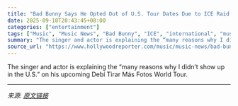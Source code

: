```yaml
---
title: "Bad Bunny Says He Opted Out of U.S. Tour Dates Due to ICE Raid Concerns"
date: 2025-09-10T20:43:45+08:00
categories: ["entertainment"]
tags: ["Music", "Music News", "Bad Bunny", "ICE", "international", "music"]
summary: "The singer and actor is explaining the “many reasons why I didn’t show up in the U.S.” on his upcoming Debí Tirar Más Fotos World Tour."
source_url: "https://www.hollywoodreporter.com/music/music-news/bad-bunny-ice-raids-exclude-us-tour-1236367494/"
---
```


The singer and actor is explaining the “many reasons why I didn’t show up in the U.S.” on his upcoming Debí Tirar Más Fotos World Tour.

---

*来源: [原文链接](https://www.hollywoodreporter.com/music/music-news/bad-bunny-ice-raids-exclude-us-tour-1236367494/)*
